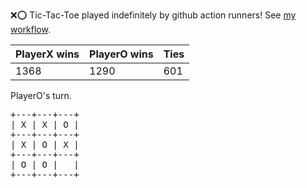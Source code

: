 :x::o: Tic-Tac-Toe played indefinitely by github action runners! See [my workflow](.github/workflows/play.yaml).

|PlayerX wins|PlayerO wins|Ties|
|-|-|-|
|1368|1290|601|

PlayerO's turn.

<pre>
+---+---+---+
| X | X | O |
+---+---+---+
| X | O | X |
+---+---+---+
| O | O |   |
+---+---+---+
</pre>
